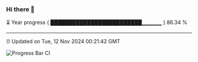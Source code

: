 ### Hi there 👋

⏳ Year progress { █████████████████████████▁▁▁▁▁ } 86.34 %

---

⏰ Updated on Tue, 12 Nov 2024 00:21:42 GMT

![Progress Bar CI](https://github.com/liununu/liununu/workflows/Progress%20Bar%20CI/badge.svg)
